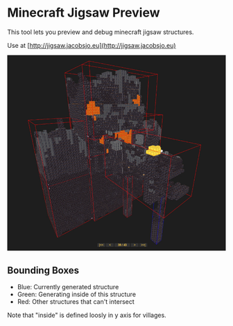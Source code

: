# Minecraft Jigsaw Preview
This tool lets you preview and debug minecraft jigsaw structures.

Use at [http://jigsaw.jacobsjo.eu](http://jigsaw.jacobsjo.eu)

![](docs/TitleImage.jpg)

## Bounding Boxes
- Blue: Currently generated structure
- Green: Generating inside of this structure
- Red: Other structures that can't intersect

Note that "inside" is defined loosly in y axis for villages.
